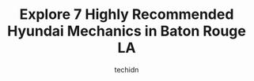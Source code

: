 ---
layout: ampstory
image: https://images.unsplash.com/photo-1576933875027-3314e0a79702?ixlib=rb-4.0.3&ixid=MnwxMjA3fDB8MHxwaG90by1wYWdlfHx8fGVufDB8fHx8&auto=format&fit=crop&w=640&h=853&q=80
author: techidn
featured: false
description: Entrust your vehicle to the 7 best Hyundai Mechanic in Baton Rouge LA, USA and experience the difference they can make. With their extensive knowledge, state-of-the-art facilities, and commi
title: Explore 7 Highly Recommended Hyundai Mechanics in Baton Rouge LA
cover:
   title: Explore 7 Highly Recommended Hyundai Mechanics in Baton Rouge LA
   subtitle: Rickpate
   background: https://images.unsplash.com/photo-1576933875027-3314e0a79702?ixlib=rb-4.0.3&ixid=MnwxMjA3fDB8MHxwaG90by1wYWdlfHx8fGVufDB8fHx8&auto=format&fit=crop&w=640&h=853&q=80

pages: 
 - layout: thirds
   top: <h1>#1 Best Car Care</h1>
   bottom: "<p>If I had to describe this place and the crew, it is persistence. One of the mechanics kept insisting that I get a certain part replaced and fixed than keep rolling as I d</p>"
   background: https://www.knot35.com/toplist/wp-content/uploads/2023/06/best-hyundai-mechanic-1-in-baton-rouge-la-1685832954.jpeg
   backgroundblur: true
 - layout: thirds
   top: <h1>#2 Siegan Car Care</h1>
   bottom: "<p>6888 Siegen Ln, Baton Rouge, LA 70809, United States</p>"
   background: https://www.knot35.com/toplist/wp-content/uploads/2023/06/best-hyundai-mechanic-2-in-baton-rouge-la-1685832955.png
   cta:
      link: https://www.knot35.com/toplist/explore-7-highly-recommended-hyundai-mechanics-in-baton-rouge-la/
      text: Explore 7 Highly Recommended Hyundai Mechanics in Baton Rouge LA
 - layout: thirds
   top: <h1>#3 All Star Hyundai Service Center</h1>
   bottom: "<p>12730 Airline Hwy, Baton Rouge, LA 70817, United States</p>"
   background: https://www.knot35.com/toplist/wp-content/uploads/2023/06/best-hyundai-mechanic-3-in-baton-rouge-la-1685832956.jpeg
   cta:
      link: https://www.knot35.com/toplist/explore-7-highly-recommended-hyundai-mechanics-in-baton-rouge-la/
      text: Explore 7 Highly Recommended Hyundai Mechanics in Baton Rouge LA
 - layout: thirds
   top: <h1>#4 Ragusas Automotive</h1>
   bottom: "<p>2714 Government St, Baton Rouge, LA 70806, United States</p>"
   background: https://images.unsplash.com/photo-1614648718611-0635f29016cb?ixlib=rb-4.0.3&ixid=MnwxMjA3fDB8MHxwaG90by1wYWdlfHx8fGVufDB8fHx8&auto=format&fit=crop&w=640&h=853&q=80
   cta:
      link: https://www.knot35.com/toplist/explore-7-highly-recommended-hyundai-mechanics-in-baton-rouge-la/
      text: Explore 7 Highly Recommended Hyundai Mechanics in Baton Rouge LA
 - layout: thirds
   top: <h1>#5 Wedge Kyes Motorwerks</h1>
   bottom: "<p>10485 Airline Hwy #4006, Baton Rouge, LA 70816, United States</p>"
   background: https://images.unsplash.com/photo-1604871000636-074fa5117945?ixlib=rb-4.0.3&ixid=MnwxMjA3fDB8MHxwaG90by1wYWdlfHx8fGVufDB8fHx8&auto=format&fit=crop&w=640&h=853&q=80
   cta:
      link: https://www.knot35.com/toplist/explore-7-highly-recommended-hyundai-mechanics-in-baton-rouge-la/
      text: Explore 7 Highly Recommended Hyundai Mechanics in Baton Rouge LA
 - layout: thirds
   top: <h1>#6 AGCO Automotive Corporation</h1>
   bottom: "<p>11410 Coursey Blvd, Baton Rouge, LA 70816, United States</p>"
   background: https://images.unsplash.com/photo-1462556791646-c201b8241a94?ixlib=rb-4.0.3&ixid=MnwxMjA3fDB8MHxwaG90by1wYWdlfHx8fGVufDB8fHx8&auto=format&fit=crop&w=640&h=853&q=80
   cta:
      link: https://www.knot35.com/toplist/explore-7-highly-recommended-hyundai-mechanics-in-baton-rouge-la/
      text: Explore 7 Highly Recommended Hyundai Mechanics in Baton Rouge LA
 - layout: thirds
   top: <h1>#7 K & M Automotive</h1>
   bottom: "<p>8445 Siegen Ln, Baton Rouge, LA 70810, United States</p>"
   background: https://images.unsplash.com/photo-1549241520-425e3dfc01cb?ixlib=rb-4.0.3&ixid=MnwxMjA3fDB8MHxwaG90by1wYWdlfHx8fGVufDB8fHx8&auto=format&fit=crop&w=640&h=853&q=80
   cta:
      link: https://www.knot35.com/toplist/explore-7-highly-recommended-hyundai-mechanics-in-baton-rouge-la/
      text: Explore 7 Highly Recommended Hyundai Mechanics in Baton Rouge LA
 - layout: thirds
   middle: Continue reading...
   background: https://images.unsplash.com/photo-1488554378835-f7acf46e6c98?ixlib=rb-4.0.3&ixid=MnwxMjA3fDB8MHxwaG90by1wYWdlfHx8fGVufDB8fHx8&auto=format&fit=crop&w=640&h=853&q=80
   cta:
      link: https://www.knot35.com/toplist/explore-7-highly-recommended-hyundai-mechanics-in-baton-rouge-la/
      text: Explore 7 Highly Recommended Hyundai Mechanics in Baton Rouge LA
      
---